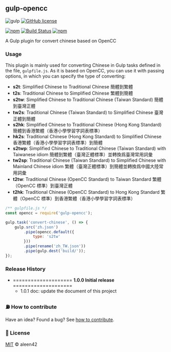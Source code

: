 ## gulp-opencc

![gulp](https://cdn.rawgit.com/aleen42/badges/master/src/gulp.svg)
[![GitHub license](https://img.shields.io/badge/license-MIT-blue.svg)](https://raw.githubusercontent.com/aleen42/gulp-opencc/master/LICENSE) 

[![npm](https://img.shields.io/npm/v/gulp-opencc.svg)](https://www.npmjs.com/package/gulp-opencc)
[![Build Status](https://travis-ci.org/aleen42/gulp-opencc.svg?branch=master)](https://travis-ci.org/aleen42/gulp-opencc)
[![npm](https://img.shields.io/npm/dt/gulp-opencc.svg)](https://www.npmjs.com/package/gulp-opencc)

A Gulp plugin for convert chinese based on OpenCC

### Usage

This plugin is mainly used for converting Chinese in Gulp tasks defined in the file, `gulpfile.js`. As it is based on OpenCC, you can use it with passing options, in which you can specify the type of converting:

- **s2t**: Simplified Chinese to Traditional Chinese 簡體到繁體
- **t2s**: Traditional Chinese to Simplified Chinese 繁體到簡體
- **s2tw**: Simplified Chinese to Traditional Chinese (Taiwan Standard) 簡體到臺灣正體
- **tw2s**: Traditional Chinese (Taiwan Standard) to Simplified Chinese 臺灣正體到簡體
- **s2hk**: Simplified Chinese to Traditional Chinese (Hong Kong Standard) 簡體到香港繁體（香港小學學習字詞表標準）
- **hk2s**: Traditional Chinese (Hong Kong Standard) to Simplified Chinese 香港繁體（香港小學學習字詞表標準）到簡體
- **s2twp**: Simplified Chinese to Traditional Chinese (Taiwan Standard) with Taiwanese idiom 簡體到繁體（臺灣正體標準）並轉換爲臺灣常用詞彙
- **tw2sp**: Traditional Chinese (Taiwan Standard) to Simplified Chinese with Mainland Chinese idiom 繁體（臺灣正體標準）到簡體並轉換爲中國大陸常用詞彙
- **t2tw**: Traditional Chinese (OpenCC Standard) to Taiwan Standard 繁體（OpenCC 標準）到臺灣正體
- **t2hk**: Traditional Chinese (OpenCC Standard) to Hong Kong Standard 繁體（OpenCC 標準）到香港繁體（香港小學學習字詞表標準）

```js
/** gulpfile.js */
const opencc = require('gulp-opencc');

gulp.task('convert-chinese', () => {
    gulp.src('zh.json')
        .pipe(opencc.default({
            type: 's2tw'
        }))
        .pipe(rename('zh_TW.json'))
        .pipe(gulp.dest('build/'));
});
```

### Release History

* ==================== **1.0.0 Initial release** ====================
    * 1.0.1 doc: update the document of this project

### :fuelpump: How to contribute

Have an idea? Found a bug? See [how to contribute](https://aleen42.gitbooks.io/personalwiki/content/contribution.html).

### :scroll: License

[MIT](https://aleen42.gitbooks.io/personalwiki/content/MIT.html) © aleen42
